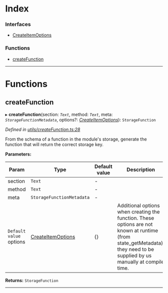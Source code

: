 

# Index

### Interfaces

* [CreateItemOptions](../interfaces/_utils_createfunction_.createitemoptions.md)

### Functions

* [createFunction](_utils_createfunction_.md#createfunction)

---

# Functions

<a id="createfunction"></a>

##  createFunction

▸ **createFunction**(section: *`Text`*, method: *`Text`*, meta: *`StorageFunctionMetadata`*, options?: *[CreateItemOptions](../interfaces/_utils_createfunction_.createitemoptions.md)*): `StorageFunction`

*Defined in [utils/createFunction.ts:28](https://github.com/polkadot-js/api/blob/de284fb/packages/type-storage/src/utils/createFunction.ts#L28)*

From the schema of a function in the module's storage, generate the function that will return the correct storage key.

**Parameters:**

| Param | Type | Default value | Description |
| ------ | ------ | ------ | ------ |
| section | `Text` | - |
| method | `Text` | - |
| meta | `StorageFunctionMetadata` | - |
| `Default value` options | [CreateItemOptions](../interfaces/_utils_createfunction_.createitemoptions.md) |  {} |  Additional options when creating the function. These options are not known at runtime (from state\_getMetadata), they need to be supplied by us manually at compile time. |

**Returns:** `StorageFunction`

___

